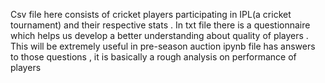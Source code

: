 Csv file here consists of cricket players participating in IPL(a cricket tournament) and their respective stats .
In txt file there is a questionnaire which helps us develop a better understanding about quality of players . This will be extremely useful in pre-season auction
ipynb file has answers to those questions , it is basically a rough analysis on performance of players
